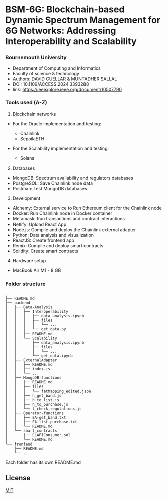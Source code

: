 # BSM-6G: Blockchain-based Dynamic Spectrum Management for 6G Networks: Addressing Interoperability and Scalability

### Bournemouth University

- Department of Computing and Informatics
- Faculty of science & technology
- Authors: DAVID CUELLAR & MUNTADHER SALLAL
- DOI: 10.1109/ACCESS.2024.3393288
- link: https://ieeexplore.ieee.org/document/10507790

### Tools used (A-Z)

1. Blockchain networks

- For the Oracle implementation and testing:

  - Chainlink
  - SepoilaETH

- For the Scalability implementation and testing:

  - Solana

2. Databases

  - MongoDB: Spectrum availability and regulators databases
  - PostgreSQL: Save Chainlink node data
  - Postman: Test MongoDB databases

3. Development

  - Alchemy: External service to Run Ethereum client for the Chainlink node
  - Docker: Run Chainlink node in Docker container
  - Metamask: Run transactions and contract interactions
  - Netlify: Upload React App
  - Node.js: Compile and deploy the Chainlink external adapter
  - Python: Data analysis and visualization
  - ReactJS: Create frontend app
  - Remix: Compile and deploy smart contracts
  - Solidity: Create smart contracts

4. Hardware setup

  - MacBook Air M1 - 8 GB

### Folder structure

    .
    ├── README.md
    ├── backend
    │   ├── Data-Analysis
    │   │   ├── Interoperability
    │   │   │   ├── data_analysis.ipynb
    │   │   │   ├── files
    │   │   │   │   └── ...
    │   │   │   └── get_data.py
    │   │   ├── README.md
    │   │   └── Scalability
    │   │       ├── data_analysis.ipynb
    │   │       ├── files
    │   │       │   └── ...
    │   │       └── get_data.ipynb
    │   ├── ExternalAdapter
    │   │   ├── README.md
    │   │   ├── index.js
    │   │   └── ...
    │   ├── MongoDB-functions
    │   │   ├── README.md
    │   │   ├── files
    │   │   │   └── fatMapping_edited.json
    │   │   ├── h_get_band.js
    │   │   ├── h_to_list.js
    │   │   ├── h_to_purchase.js
    │   │   └── t_check_regulations.js
    │   ├── Operator-functions
    │   │   ├── EA-get_band.txt
    │   │   ├── EA-list-purchase.txt
    │   │   └── README.md
    │   └── smart_contracts
    │       ├── CLAPIConsumer.sol
    │       └── README.md
    └── frontend
        ├── README.md
        └── ...
      

Each folder has its own README.md

## License
[MIT](https://choosealicense.com/licenses/mit/)
